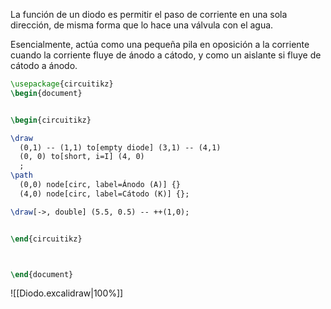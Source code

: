
La función de un diodo es permitir el paso de corriente en una sola dirección, de misma forma que lo hace una válvula con el agua.

Esencialmente, actúa como una pequeña pila en oposición a la corriente cuando la corriente fluye de ánodo a cátodo, y como un aislante si fluye de cátodo a ánodo.

```tikz
\usepackage{circuitikz}
\begin{document}


\begin{circuitikz}

\draw 
  (0,1) -- (1,1) to[empty diode] (3,1) -- (4,1)
  (0, 0) to[short, i=I] (4, 0)
  ;
\path
  (0,0) node[circ, label=Ánodo (A)] {}
  (4,0) node[circ, label=Cátodo (K)] {};

\draw[->, double] (5.5, 0.5) -- ++(1,0);


\end{circuitikz}



\end{document}
```


![[Diodo.excalidraw|100%]]

